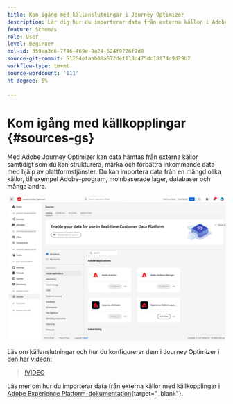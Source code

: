 ```yaml
---
title: Kom igång med källanslutningar i Journey Optimizer
description: Lär dig hur du importerar data från externa källor i Adobe Journey Optimizer
feature: Schemas
role: User
level: Beginner
exl-id: 359ea3c6-7746-469e-8a24-624f9726f2d8
source-git-commit: 51254efaab08a572def118d475dc18f74c9d29b7
workflow-type: tm+mt
source-wordcount: '111'
ht-degree: 5%

---
```


# Kom igång med källkopplingar {#sources-gs}

Med Adobe Journey Optimizer kan data hämtas från externa källor samtidigt som du kan strukturera, märka och förbättra inkommande data med hjälp av plattformstjänster. Du kan importera data från en mängd olika källor, till exempel Adobe-program, molnbaserade lager, databaser och många andra.

![](../assets/sources-home.png)

Läs om källanslutningar och hur du konfigurerar dem i Journey Optimizer i den här videon:

>[!VIDEO](https://video.tv.adobe.com/v/335919?quality=12)

Läs mer om hur du importerar data från externa källor med källkopplingar i [Adobe Experience Platform-dokumentation](https://experienceleague.adobe.com/docs/experience-platform/sources/home.htmll?lang=sv){target=&quot;_blank&quot;}.
